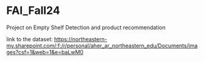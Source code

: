 # FAI_Fall24
Project on Empty Shelf Detection and product recommendation 



link to the dataset: https://northeastern-my.sharepoint.com/:f:/r/personal/aher_ar_northeastern_edu/Documents/images?csf=1&web=1&e=baLwM0
